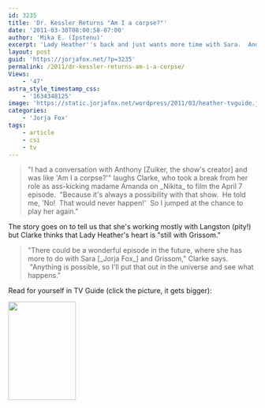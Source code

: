 ```yaml
---
id: 3235
title: 'Dr. Kessler Returns "Am I a corpse?"'
date: '2011-03-30T08:00:58-07:00'
author: 'Mika E. (Ipstenu)'
excerpt: 'Lady Heather''s back and just wants more time with Sara.  And Grissom.'
layout: post
guid: 'https://jorjafox.net/?p=3235'
permalink: /2011/dr-kessler-returns-am-i-a-corpse/
Views:
    - '47'
astra_style_timestamp_css:
    - '1634348125'
image: 'https://static.jorjafox.net/wordpress/2011/03/heather-tvguide.jpg'
categories:
    - 'Jorja Fox'
tags:
    - article
    - csi
    - tv
---
```


<blockquote>"I had a conversation with Anthony [Zuiker, the show's creator] and was like 'Am I a corpse?'" laughs Clarke, who took a break from her role as ass-kicking madame Amanda on _Nikita_ to film the April 7 episode.  "Because it's always a possibility with that show.  He told me, 'No!  That would never happen!'  So I jumped at the chance to play her again."</blockquote>
The story goes on to tell us that she's working mostly with Langston (pity!) but Clarke thinks that Lady Heather's heart is "still with Grissom."
<blockquote>"There could be a wonderful episode in the future, where she has more to do with Sara [_Jorja Fox_] and Grissom," Clarke says.  "Anything is possible, so I'll put that out in the universe and see what happens."</blockquote>
Read for yourself in TV Guide (click the picture, it gets bigger):

<a href="//static.jorjafox.net/wordpress/2011/03/heather-tvguide-scan.jpg"><img class="aligncenter size-medium wp-image-3237" title="heather-tvguide-scan" src="//static.jorjafox.net/wordpress/2011/03/heather-tvguide-scan-137x200.jpg" alt="" width="137" height="200" /></a>
